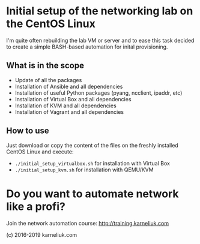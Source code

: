 # Initial setup of the networking lab on the CentOS Linux

I'm quite often rebuilding the lab VM or server and to ease this task decided to create a simple BASH-based automation for inital provisioning.

## What is in the scope
- Update of all the packages
- Installation of Ansible and all dependencies
- Installation of useful Python packages (pyang, ncclient, ipaddr, etc)
- Installation of Virtual Box and all dependencies
- Installation of KVM and all dependencies
- Installation of Vagrant and all dependencies

## How to use
Just download or copy the content of the files on the freshly installed CentOS Linux and execute:
- `./initial_setup_virtualbox.sh` for installation with Virtual Box
- `./initial_setup_kvm.sh` for installation with QEMU/KVM

# Do you want to automate network like a profi?
Join the network automation course: http://training.karneliuk.com

(c) 2016-2019 karneliuk.com

